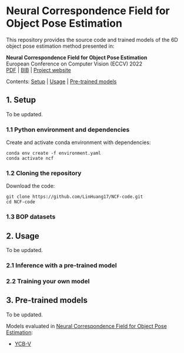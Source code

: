 # Neural Correspondence Field for Object Pose Estimation

This repository provides the source code and trained models of the 6D object pose estimation method presented in:

**Neural Correspondence Field for Object Pose Estimation**<br>
European Conference on Computer Vision (ECCV) 2022<br>
[PDF](https://github.com/LinHuang17/NCF-code) | [BIB](https://github.com/LinHuang17/NCF-code) | [Project website](https://linhuang17.github.io/NCF/)

Contents: [Setup](#setup) | [Usage](#usage) | [Pre-trained models](#pre-trained-models)


## <a name="setup"></a>1. Setup

To be updated.

### 1.1 Python environment and dependencies

Create and activate conda environment with dependencies:
```
conda env create -f environment.yaml
conda activate ncf
```

### 1.2 Cloning the repository

Download the code:
```
git clone https://github.com/LinHuang17/NCF-code.git
cd NCF-code
```

### 1.3 BOP datasets


## <a name="usage"></a>2. Usage

To be updated.

### 2.1 Inference with a pre-trained model

### 2.2 Training your own model


## <a name="pre-trained-models"></a>3. Pre-trained models

To be updated.

Models evaluated in [Neural Correspondence Field for Object Pose Estimation](https://github.com/LinHuang17/NCF-code):

- [YCB-V]()